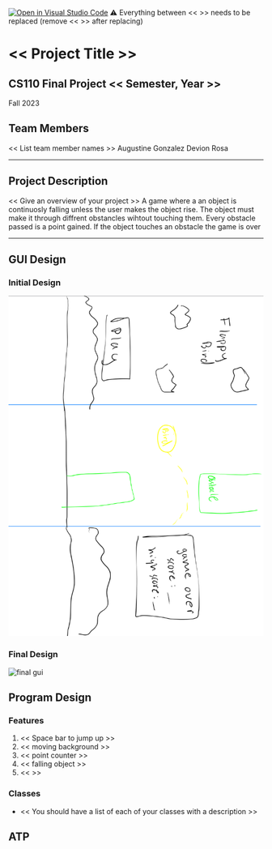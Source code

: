 [![Open in Visual Studio Code](https://classroom.github.com/assets/open-in-vscode-718a45dd9cf7e7f842a935f5ebbe5719a5e09af4491e668f4dbf3b35d5cca122.svg)](https://classroom.github.com/online_ide?assignment_repo_id=12803277&assignment_repo_type=AssignmentRepo)
:warning: Everything between << >> needs to be replaced (remove << >> after replacing)

# << Project Title >>
## CS110 Final Project  << Semester, Year >>
Fall 2023
## Team Members

<< List team member names >>
Augustine Gonzalez
Devion Rosa
***

## Project Description

<< Give an overview of your project >>
A game where a an object is continuosly falling unless the user makes the object rise. The object must make it through diffrent obstancles wihtout touching them. Every obstacle passed is a point gained. If the object touches an obstacle the game is over 
***    

## GUI Design

### Initial Design

![initial gui](assets/gui.jpg)

### Final Design

![final gui](assets/finalgui.jpg)

## Program Design

### Features

1. << Space bar to jump up  >>
2. << moving background >>
3. << point counter >>
4. << falling object >>
5. <<  >>

### Classes

- << You should have a list of each of your classes with a description >>

## ATP


